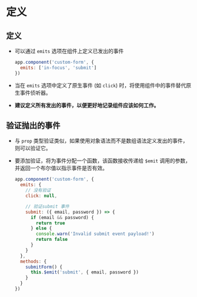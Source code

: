# 定义

## 定义

*   可以通过 `emits` 选项在组件上定义已发出的事件

    ```javascript
    app.component('custom-form', {
      emits: ['in-focus', 'submit']
    })
    ```

*   当在 `emits` 选项中定义了原生事件 (如 `click`) 时，将使用组件中的事件替代原生事件侦听器。

*   **建议定义所有发出的事件，以便更好地记录组件应该如何工作。**

## 验证抛出的事件

*   与 `prop` 类型验证类似，如果使用对象语法而不是数组语法定义发出的事件，则可以验证它。

*   要添加验证，将为事件分配一个函数，该函数接收传递给 `$emit` 调用的参数，并返回一个布尔值以指示事件是否有效。

    ```javascript
    app.component('custom-form', {
      emits: {
        // 没有验证
        click: null,

        // 验证submit 事件
        submit: ({ email, password }) => {
          if (email && password) {
            return true
          } else {
            console.warn('Invalid submit event payload!')
            return false
          }
        }
      },
      methods: {
        submitForm() {
          this.$emit('submit', { email, password })
        }
      }
    })
    ```
